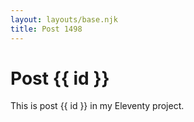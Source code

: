```yaml
---
layout: layouts/base.njk
title: Post 1498
---
```


# Post {{ id }}

This is post {{ id }} in my Eleventy project.
